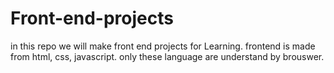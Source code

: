# Front-end-projects

in this repo we will make front end projects for Learning.
frontend is made from html, css, javascript. only these language are understand by brouswer.


